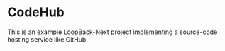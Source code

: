 # CodeHub

This is an example LoopBack-Next project implementing a source-code hosting
service like GitHub.

